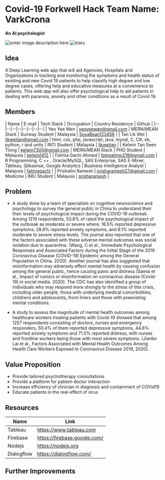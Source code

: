 # Covid-19 Forkwell Hack Team Name: VarkCrona
**An AI psychologist**

![enter image description here](https://img.shields.io/github/last-commit/SoyaBean123456/fch-virus-combat)
![stars](https://img.shields.io/github/stars/SoyaBean123456/fch-virus-combat?style=social)

## Idea
A Deep Learning web app that will aid Agencies, Hospitals and Organizations in tracking and monitoring the symptoms and health status of existing and new Covid 19 patients to help classify high degree and low degree cases, offering help and educative measures at a convenience to patients. This web app will also offer psychological help to aid patients in dealing with paranoia, anxiety and other conditions as a result of Covid 19.

## Members
| Name | E-mail | Tech Stack | Occupation | Country Residence | Github |
|--|--|--|--|--|--|--|--|
| Yeo Yee Wen | [yeoyeewen@gmail.com](mailto:yeoyeewen@gmail.com)  | MERN/MEAN Stack | Sunway Student | Malaysia | [SoyaBean123456](https://github.com/SoyaBean123456) |
| Tan Lik Wei | [likweitan@gmail.com](mailto:likweitan@gmail.com)  | html, css, php, javascript, java, mysql, C, C#, vb, python, r and unity | INTI Student | Malaysia | [likweitan](https://github.com/likweitan) |
| Kelwin Tan Seen Tiong | [kelwin7300@gmail.com](mailto:kelwin7300@gmail.com)   | MERN/MEAN Stack | PHD Student | Malaysia | [kelwin1412](https://github.com/kelwin1412) |
| Fatima Gachi Ahmed | [fatimatimo219@gmail.com](mailto:fatimatimo219@gmail.com) | R Programming, C ++ , Oracle/MySQL, SAS Enterprise, SAS E-Miner, Tableau, Qliksense, Google Analytics | Business Intelligence Analyst | Malaysia | [fatimagachi](https://github.com/fatimagachi) |
| Prishalini Ramesh | [prisharamesh27@gmail.com](mailto:prisharamesh27@gmail.com) | Medicine | IMU Student | Malaysia | [prisharamesh](https://github.com/prisharamesh) |

## Problem
- A study done by a team of specialists on cognitive neuroscience and psychology to survey the general public in China to understand their their levels of psychological impact during the COVID-19 outbreak. Among 1210 respondents, 53.8% of rated the psychological impact of the outbreak as moderate or severe where, 16.5% reported depressive symptoms; 28.8% reported anxiety symptoms; and 8.1% reported moderate to severe stress levels. The journal also reported that one of the factors associated with these adverse mental outcomes was social isolation due to quarantine. (Wang, C et al., Immediate Psychological Responses and Associated Factors during the Initial Stage of the 2019 Coronavirus Disease (COVID-19) Epidemic among the General Population in China. 2020). Another journal has also suggested that misinformation may adversely effect mental health by causing confusion among the general public, hence causing panic and distress (Samia et al., Impact of rumors or misinformation on coronavirus disease (Covid-19) in social media. 2020). The CDC has also identified a group of individuals who may respond more strongly to the stress of this crisis, including older people, those with underlying medical comorbidities, childrens and adoloscents, front-liners and those with preexisting mental conditions.
    
- A study to assess the magnitude of mental health outcomes among healthcare workers treating patients with Covid-19 showed that among 1257 respondents consisting of doctors, nurses and emergency responders, 50.4% of them reported depressive symptoms, 44.6% reported anxiety symptoms and 71.5% reported distress, with nurses and frontline workers being those with most severe symptoms. (Jianbo Lai et al., Factors Associated with Mental Health Outcomes Among Health Care Workers Exposed to Coronavirus Disease 2019, 2020).

## Value Proposition
-   Provide tailored psychotherapy consultations
-   Provide a platform for patient-doctor interaction
-   Increase efficiency of clinician in diagnosis and containment of COVid19
-   Educate patients in the real-effect of virus

## Resources
| Name | Link |
|--|--|
| Tableau | https://www.tableau.com |
| Firebase | https://firebase.google.com/ |
| Nodejs | https://nodejs.org |
| Dialogflow | https://dialogflow.com/ |


## Further Improvements
